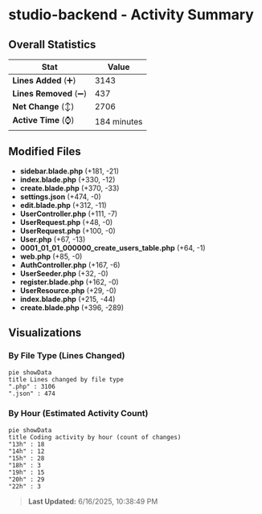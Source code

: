 # studio-backend - Activity Summary 

## Overall Statistics

| Stat                   | Value                                                             |
| ---------------------- | ----------------------------------------------------------------- |
| **Lines Added** (➕)   | 3143                                          |
| **Lines Removed** (➖) | 437                                        |
| **Net Change** (↕)    | 2706                |
| **Active Time** (⌚)   | 184 minutes |


## Modified Files
- **sidebar.blade.php** (+181, -21)
- **index.blade.php** (+330, -12)
- **create.blade.php** (+370, -33)
- **settings.json** (+474, -0)
- **edit.blade.php** (+312, -11)
- **UserController.php** (+111, -7)
- **UserRequest.php** (+48, -0)
- **UserRequest.php** (+100, -0)
- **User.php** (+67, -13)
- **0001_01_01_000000_create_users_table.php** (+64, -1)
- **web.php** (+85, -0)
- **AuthController.php** (+167, -6)
- **UserSeeder.php** (+32, -0)
- **register.blade.php** (+162, -0)
- **UserResource.php** (+29, -0)
- **index.blade.php** (+215, -44)
- **create.blade.php** (+396, -289)

## Visualizations

### By File Type (Lines Changed)

```mermaid
pie showData
title Lines changed by file type
".php" : 3106
".json" : 474
```

### By Hour (Estimated Activity Count)

```mermaid
pie showData
title Coding activity by hour (count of changes)
"13h" : 18
"14h" : 12
"15h" : 28
"18h" : 3
"19h" : 15
"20h" : 29
"22h" : 3
```


> **Last Updated:** 6/16/2025, 10:38:49 PM